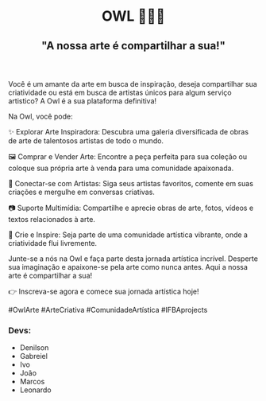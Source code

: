 <!DOCTYPE html>
<html lang="pt-br">
<head>
    <meta charset="UTF-8">
    <meta name="viewport" content="width=device-width, initial-scale=1.0">
    
</head>
<body>
    <header>
        <h1>OWL 🦉🎨✨</h1>
        <h2>"A nossa arte é compartilhar a sua!"</h2>
    </header>
    <div>
        <p>Você é um amante da arte em busca de inspiração, deseja compartilhar sua criatividade ou está em busca de artistas únicos para algum serviço artistico? A Owl é a sua plataforma definitiva!

Na Owl, você pode:

✨ Explorar Arte Inspiradora: Descubra uma galeria diversificada de obras de arte de talentosos artistas de todo o mundo.

🖼️ Comprar e Vender Arte: Encontre a peça perfeita para sua coleção ou coloque sua própria arte à venda para uma comunidade apaixonada.

💬 Conectar-se com Artistas: Siga seus artistas favoritos, comente em suas criações e mergulhe em conversas criativas.

📷 Suporte Multimídia: Compartilhe e aprecie obras de arte, fotos, vídeos e textos relacionados à arte.

🌟 Crie e Inspire: Seja parte de uma comunidade artística vibrante, onde a criatividade flui livremente.

Junte-se a nós na Owl e faça parte desta jornada artística incrível. Desperte sua imaginação e apaixone-se pela arte como nunca antes. Aqui a nossa arte é compartilhar a sua!

👉 Inscreva-se agora e comece sua jornada artística hoje!

#OwlArte #ArteCriativa #ComunidadeArtística
#IFBAprojects

</p>
    </div>
    <h3>Devs:
    </h3>
    <ul>
        <li>Denilson</li>
        <li>Gabreiel</li>
        <li>Ivo</li>
        <li>João</li>
        <li>Marcos</li>
        <li>Leonardo</li>
    </ul>
</body>
</html>
